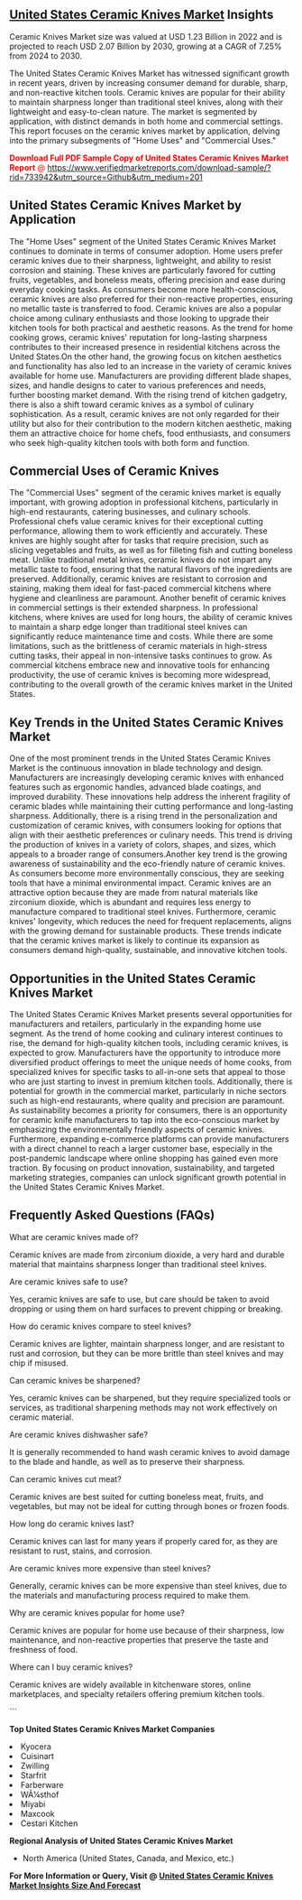<h2><a href="https://www.verifiedmarketreports.com/download-sample/?rid=733942&amp;utm_source=Github&amp;utm_medium=201" target="_blank">United States Ceramic Knives Market</a> Insights</h2><p>Ceramic Knives Market size was valued at USD 1.23 Billion in 2022 and is projected to reach USD 2.07 Billion by 2030, growing at a CAGR of 7.25% from 2024 to 2030.</p><p><p>The United States Ceramic Knives Market has witnessed significant growth in recent years, driven by increasing consumer demand for durable, sharp, and non-reactive kitchen tools. Ceramic knives are popular for their ability to maintain sharpness longer than traditional steel knives, along with their lightweight and easy-to-clean nature. The market is segmented by application, with distinct demands in both home and commercial settings. This report focuses on the ceramic knives market by application, delving into the primary subsegments of "Home Uses" and "Commercial Uses." <p><span class=""><span style="color: #ff0000;"><strong>Download Full PDF Sample Copy of United States Ceramic Knives Market Report</strong> @ </span><a href="https://www.verifiedmarketreports.com/download-sample/?rid=733942&amp;utm_source=Github&amp;utm_medium=201" target="_blank">https://www.verifiedmarketreports.com/download-sample/?rid=733942&amp;utm_source=Github&amp;utm_medium=201</a></span></p></p><h2>United States Ceramic Knives Market by Application</h2><p>The "Home Uses" segment of the United States Ceramic Knives Market continues to dominate in terms of consumer adoption. Home users prefer ceramic knives due to their sharpness, lightweight, and ability to resist corrosion and staining. These knives are particularly favored for cutting fruits, vegetables, and boneless meats, offering precision and ease during everyday cooking tasks. As consumers become more health-conscious, ceramic knives are also preferred for their non-reactive properties, ensuring no metallic taste is transferred to food. Ceramic knives are also a popular choice among culinary enthusiasts and those looking to upgrade their kitchen tools for both practical and aesthetic reasons. As the trend for home cooking grows, ceramic knives' reputation for long-lasting sharpness contributes to their increased presence in residential kitchens across the United States.On the other hand, the growing focus on kitchen aesthetics and functionality has also led to an increase in the variety of ceramic knives available for home use. Manufacturers are providing different blade shapes, sizes, and handle designs to cater to various preferences and needs, further boosting market demand. With the rising trend of kitchen gadgetry, there is also a shift toward ceramic knives as a symbol of culinary sophistication. As a result, ceramic knives are not only regarded for their utility but also for their contribution to the modern kitchen aesthetic, making them an attractive choice for home chefs, food enthusiasts, and consumers who seek high-quality kitchen tools with both form and function.<h2>Commercial Uses of Ceramic Knives</h2><p>The "Commercial Uses" segment of the ceramic knives market is equally important, with growing adoption in professional kitchens, particularly in high-end restaurants, catering businesses, and culinary schools. Professional chefs value ceramic knives for their exceptional cutting performance, allowing them to work efficiently and accurately. These knives are highly sought after for tasks that require precision, such as slicing vegetables and fruits, as well as for filleting fish and cutting boneless meat. Unlike traditional metal knives, ceramic knives do not impart any metallic taste to food, ensuring that the natural flavors of the ingredients are preserved. Additionally, ceramic knives are resistant to corrosion and staining, making them ideal for fast-paced commercial kitchens where hygiene and cleanliness are paramount. Another benefit of ceramic knives in commercial settings is their extended sharpness. In professional kitchens, where knives are used for long hours, the ability of ceramic knives to maintain a sharp edge longer than traditional steel knives can significantly reduce maintenance time and costs. While there are some limitations, such as the brittleness of ceramic materials in high-stress cutting tasks, their appeal in non-intensive tasks continues to grow. As commercial kitchens embrace new and innovative tools for enhancing productivity, the use of ceramic knives is becoming more widespread, contributing to the overall growth of the ceramic knives market in the United States.<h2>Key Trends in the United States Ceramic Knives Market</h2><p>One of the most prominent trends in the United States Ceramic Knives Market is the continuous innovation in blade technology and design. Manufacturers are increasingly developing ceramic knives with enhanced features such as ergonomic handles, advanced blade coatings, and improved durability. These innovations help address the inherent fragility of ceramic blades while maintaining their cutting performance and long-lasting sharpness. Additionally, there is a rising trend in the personalization and customization of ceramic knives, with consumers looking for options that align with their aesthetic preferences or culinary needs. This trend is driving the production of knives in a variety of colors, shapes, and sizes, which appeals to a broader range of consumers.Another key trend is the growing awareness of sustainability and the eco-friendly nature of ceramic knives. As consumers become more environmentally conscious, they are seeking tools that have a minimal environmental impact. Ceramic knives are an attractive option because they are made from natural materials like zirconium dioxide, which is abundant and requires less energy to manufacture compared to traditional steel knives. Furthermore, ceramic knives' longevity, which reduces the need for frequent replacements, aligns with the growing demand for sustainable products. These trends indicate that the ceramic knives market is likely to continue its expansion as consumers demand high-quality, sustainable, and innovative kitchen tools.<h2>Opportunities in the United States Ceramic Knives Market</h2><p>The United States Ceramic Knives Market presents several opportunities for manufacturers and retailers, particularly in the expanding home use segment. As the trend of home cooking and culinary interest continues to rise, the demand for high-quality kitchen tools, including ceramic knives, is expected to grow. Manufacturers have the opportunity to introduce more diversified product offerings to meet the unique needs of home cooks, from specialized knives for specific tasks to all-in-one sets that appeal to those who are just starting to invest in premium kitchen tools. Additionally, there is potential for growth in the commercial market, particularly in niche sectors such as high-end restaurants, where quality and precision are paramount. As sustainability becomes a priority for consumers, there is an opportunity for ceramic knife manufacturers to tap into the eco-conscious market by emphasizing the environmentally friendly aspects of ceramic knives. Furthermore, expanding e-commerce platforms can provide manufacturers with a direct channel to reach a larger customer base, especially in the post-pandemic landscape where online shopping has gained even more traction. By focusing on product innovation, sustainability, and targeted marketing strategies, companies can unlock significant growth potential in the United States Ceramic Knives Market.<h2>Frequently Asked Questions (FAQs)</h2><p>What are ceramic knives made of?</p><p>Ceramic knives are made from zirconium dioxide, a very hard and durable material that maintains sharpness longer than traditional steel knives.</p><p>Are ceramic knives safe to use?</p><p>Yes, ceramic knives are safe to use, but care should be taken to avoid dropping or using them on hard surfaces to prevent chipping or breaking.</p><p>How do ceramic knives compare to steel knives?</p><p>Ceramic knives are lighter, maintain sharpness longer, and are resistant to rust and corrosion, but they can be more brittle than steel knives and may chip if misused.</p><p>Can ceramic knives be sharpened?</p><p>Yes, ceramic knives can be sharpened, but they require specialized tools or services, as traditional sharpening methods may not work effectively on ceramic material.</p><p>Are ceramic knives dishwasher safe?</p><p>It is generally recommended to hand wash ceramic knives to avoid damage to the blade and handle, as well as to preserve their sharpness.</p><p>Can ceramic knives cut meat?</p><p>Ceramic knives are best suited for cutting boneless meat, fruits, and vegetables, but may not be ideal for cutting through bones or frozen foods.</p><p>How long do ceramic knives last?</p><p>Ceramic knives can last for many years if properly cared for, as they are resistant to rust, stains, and corrosion.</p><p>Are ceramic knives more expensive than steel knives?</p><p>Generally, ceramic knives can be more expensive than steel knives, due to the materials and manufacturing process required to make them.</p><p>Why are ceramic knives popular for home use?</p><p>Ceramic knives are popular for home use because of their sharpness, low maintenance, and non-reactive properties that preserve the taste and freshness of food.</p><p>Where can I buy ceramic knives?</p><p>Ceramic knives are widely available in kitchenware stores, online marketplaces, and specialty retailers offering premium kitchen tools.</p>```</p><p><strong>Top United States Ceramic Knives Market Companies</strong></p><div data-test-id=""><p><li>Kyocera</li><li> Cuisinart</li><li> Zwilling</li><li> Starfrit</li><li> Farberware</li><li> WÃ¼sthof</li><li> Miyabi</li><li> Maxcook</li><li> Cestari Kitchen</li></p><div><strong>Regional Analysis of&nbsp;United States Ceramic Knives Market</strong></div><ul><li dir="ltr"><p dir="ltr">North America&nbsp;(United States, Canada, and Mexico, etc.)</p></li></ul><p><strong>For More Information or Query, Visit @&nbsp;</strong><strong><a href="https://www.verifiedmarketreports.com/product/ceramic-knives-market/?utm_source=Github&amp;utm_medium=201" target="_blank">United States Ceramic Knives Market Insights Size And Forecast</a></strong></p></div>

